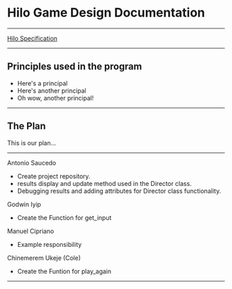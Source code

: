 # Hilo Game Design Documentation

---

[Hilo Specification](https://byui-cse.github.io/cse210-course-competency/abstraction/materials/hilo-specification.html)

---

## Principles used in the program

- Here's a principal
- Here's another principal
- Oh wow, another principal!
<!--To add a principal, start the sentence off with a * and a space followed by your sentence-->

---

## The Plan

This is our plan...

---

Antonio Saucedo

- Create project repository.
- results display and update method used in the Director class.
- Debugging results and adding attributes for Director class functionality.

Godwin Iyip

- Create the Function for get_input

Manuel Cipriano

- Example responsibility

Chinemerem Ukeje (Cole)

- Create the Funtion for play_again

---
